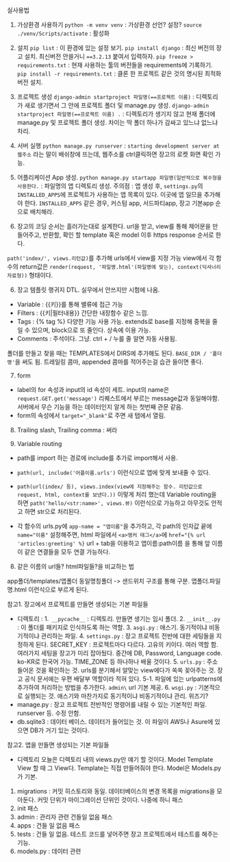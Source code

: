 실사용법

1. 가상환경 사용하기
`python -m venv venv` : 가상환경 선언? 설정?
`source ./venv/Scripts/activate` : 활성화
2. 설치
`pip list` : 이 환경에 있는 설정 보기.
`pip install django` : 최신 버전의 장고 설치. 최신버전 안쓸거니 `==3.2.13` 붙여서 입력하자.
`pip freeze > requirements.txt` : 현재 사용하는 툴의 버전들을 requirements에 기록하기.
`pip install -r requirements.txt` : 클론 한 프로젝트 같은 것의 명시된 최적화 버전 설치.
3. 프로젝트 생성
`django-admin startproject 파일명(==프로젝트 이름)` : 디렉토리가 새로 생기면서 그 안에 프로젝트 폴더 및 manage.py 생성.
`django-admin startproject 파일명(==프로젝트 이름) .` : 디렉토리가 생기지 않고 현재 폴더에 manage.py 및 프로젝트 폴더 생성. 차이는 딱 폴더 하나가 감싸고 있느냐 없느냐 차리.
4. 서버 실행
`python manage.py runserver` : `starting development server at 웹주소` 라는 말이 배쉬창에 뜨는데, 웹주소를 ctrl클릭하면 장고의 로켓 화면 확인 가능.

5. 어플리케이션 App 생성.
`python manage.py startapp 파일명(일반적으로 복수형을 사용한다.` : 파일명의 앱 디렉토리 생성.
주의점 : 앱 생성 후, `settings.py`의 `INSTALLED_APPS`에 프로젝트가 사용하는 앱 목록이 있다. 이곳에 앱 일므을 추가해야 한다. `INSTALLED_APPS` 같은 경우, 커스텀 app, 서드파티app, 장고 기본app 순으로 배치해라.

6. 장고의 코딩 순서는 흘러가는대로 설계한다. url을 받고, view를 통해 제어문을 만들어주고, 반환할, 확인 할 template 혹은 model 이후 https response 순서로 한다.

`path('index/', views.리턴값)`를 추가해 urls에서 view를 지정 가능
view에서 각 함수의 return값은 `render(request, '파일명.html'(파일명에 맞는), context(딕셔너리 자료형))` 형태이다.

6. 장고 템플릿 랭귀지 DTL. 실무에서 안쓰지만 시험에 나옴.

 - Variable : {{키}}를 통해 밸류에 접근 가능
 - Filters : {{키|필터내용}} 간단한 내장함수 같은 느낌.
 - Tags : {% tag %} 다양한 기능 사용 가능. extends로 base를 지정해 중복을 줄일 수 있으며, block으로 또 줄인다. 상속에 이용 가능.
 - Comments : 주석이다. 그냥. ctrl + / 누를 줄 알면 자동 사용됨.

폴더를 만들고 찾을 때는
TEMPLATES에서 DIRS에 추가해도 된다. `BASE_DIR / '폴더명'`을 써도 됨. 트레일링 콤마, appended 콤마를 적어주는걸 습관 들이면 좋다.

7. form
 - label의 for 속성과 input의 id 속성이 세트. input의 name은 `request.GET.get('message')` 리퀘스트에서 부르는 message값과 동일해야함. 서버에서 무슨 기능을 하는 데이터인지 알게 하는 첫번째 관문 같음.
 - form의 속성에서 `target="_blank"`로 주면 새 탭에서 열림.

 8. Trailing slash, Trailing comma : 써라

 9. Variable routing
 - path를 import 하는 경로에 include를 추가로 import해서 사용.
 - `path(url, include('어플이름.urls')` 이런식으로 앱에 맞게 보내줄 수 있다.
 - `path(url(index/ 등), views.index(view에 지정해주는 함수. 리턴값으로 request, html, context를 보낸다.))` 이렇게 처리 했는데 Variable routing을 하면 `path('hello/<str:name>', views.뷰)` 이런식으로 가능하고 아무것도 안적고 <name> 하면 str으로 처리된다.

 - 각 함수의 urls.py에 `app-name = "앱이름"`을 추가하고, 각 path의 인자값 끝에 `name="이름"` 설정해주면, html 파일에서 `<a>앵커 태그</a>`에 `href="{% url 'articles:greeting' %}` url + tab을 이용하고 앱이름:path이름 을 통해 앞 이름이 같은 연결들을 모두 연결 가능하다.


8. 같은 이름의 url들? html파일들?을 비교하는 법

app폴더/templates/앱폴더 동일명칭폴더 -> 샌드위치 구조를 통해 구분.
앱폴더.파일명.html 이런식으로 부르게 된다.














참고1. 장고에서 프로젝트를 만들면 생성되는 기본 파일들
 - 디렉토리 :
    1.` __pycache__` :
    디렉토리. 만들면 생기는 임시 폴더.
    2. `__init__.py` :
    이 폴더를 패키지로 인식하도록 하는 역할.
    3. `asgi.py` :
    애스기. 동기적이냐 비동기적이냐 관리하는 파일.
    4. `settings.py` :
    장고 프로젝트 전반에 대한 세팅들을 지정하게 된다. SECRET_KEY : 프로젝트마다 다르다. 고유의 키이다. 여러 역할 함. 여러가지 세팅을 장고가 미리 잡아뒀다. 중간에 DB, Password, Language code. ko-KR로 한국어 가능. TIME_ZONE 등 하나하나 배울 것이다.
    5. `urls.py` :
    주소 들어온 것을 확인하는 것. urls를 분기해서 알맞는 view에다가 쏙쏙 꽂아주는 것. 장고 공식 문서에는 우편 배달부 역할이라 적혀 있다.
    5-1. 파일에 있는 urlpatterns에 추가하여 처리하는 방법을 추가한다. `admin\` url 기본 제공.
    6. `wsgi.py` :
    기본적으로 실행되는 것. 애스기와 마찬가지로 동기적이냐 비동기적이냐 관리. 위즈기?
 - manage.py : 장고 프로젝트 전반적인 명령어를 내릴 수 있는 기본적인 파일. runserver 등. 수정 안함.
 - db.sqlite3 : 데이터 베이스. 데이터가 들어있는 것. 이 파일이 AWS나 Asure에 있으면  DB가 거기 있는 것이다.

참고2. 앱을 만들면 생성되는 기본 파일들
 - 디렉토리
 오늘은 디렉토리 내의 views.py만 얘기 할 것이다. Model Template View 할 때 그 View다. Template는 직접 만들어줘야 한다. Model은 Models.py가 기본.
1. migrations : 커밋 히스토리와 동일. 데이터베이스의 변경 목록을 migrations을 모아둔다. 커밋 단위가 마이그레이션 단위인 것이다. 나중에 하니 패스
2. init 패스
3. admin : 관리자 관련 건들일 없음 패스
4. apps : 건들 일 없음 패스
5. tests : 건들 일 없음. 테스트 코드를 넣어주면 장고 프로젝트에서 테스트를 해주는 기능.
6. models.py : 데이터 관련











